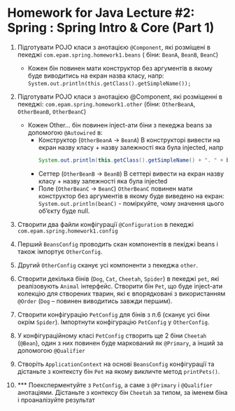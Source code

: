 # Homework for Java Lecture #2: Spring : Spring Intro & Core (Part 1)

1. Підготувати POJO класи з анотацією `@Component`, які розміщені в пекеджі `com.epam.spring.homework1.beans` (
   біни: `BeanA`, `BeanB`, `BeanC`)
    - Кожен бін повинен мати конструктор без аргументів в якому буде виводитись на екран назва класу,
      напр: `System.out.println(this.getClass().getSimpleName());`

2. Підготувати POJO класи з анотацією @Component, які розміщенні в пекеджі:
   `com.epam.spring.homework1.other` (біни: `OtherBeanA`, `OtherBeanB`, `OtherBeanC`)
    - Кожен Other... бін повинен inject-ати біни з пекеджа beans за допомогою `@Autowired` в:
        - Конструктор (`OtherBeanA` -> `BeanA`)
          В конструкторі вивести на екран назву класу + назву залежності яка була injected, напр
           ``` java
          System.out.println(this.getClass().getSimpleName() + ". " + beanA.getClass().getSimpleName() + " was injected through the constructor");
          ```
        - Сеттер (`OtherBeanB` -> `BeanB`) В сеттері вивести на екран назву класу + назву залежності яка була injected
        - Поле (`OtherBeanC` -> `BeanC`) `OtherBeanC` повинен мати конструктор без аргументів в якому буде виведено на
          екран:
          `System.out.println(beanC)` - поміркуйте, чому значення цього об’єкту буде null.

3. Створити два файли конфігурації `@Configuration` в пекеджі `com.epam.spring.homework1.config`
4. Перший `BeansConfig` проводить скан компонентів в пекіджі beans і також імпортує `OtherConfig`.
5. Другий `OtherConfig` сканує усі компоненти з пекеджа `other`.
6. Створити декілька бінів (`Dog`, `Cat`, `Cheetah`, `Spider`) в пекеджі `pet`, які реалізовують `Animal` інтерфейс.
   Створити бін `Pet`, що буде inject-ати колекцію для створених тварин, які є впорядковані з
   використанням `@Order` (`Dog` – повинен виводитись завжди першим).
7. Створити конфігурацію `PetConfig` для бінів з п.6 (сканує усі біни окрім `Spider`). Iмпортнути
   конфігурацію `PetConfig`  у `OtherConfig`.
8. У конфігураційному класі `PetConfig` створить ще 2 біни `Cheetah` (`@Bean`), один з них повинен буде маркований
   як `@Primary`, а інший за допомогою `@Qualifier`
9. Створіть `ApplicationContext` на основі `BeansConfig` конфігурації та дістаньте з контексту бін  `Pet` на якому
   викличте метод `printPets()`.
10. *** Поексперментуйте з `PetConfig`, а саме з `@Primary` і `@Qualifier` анотаціями. Дістаньте з контексу
    бін `Cheetah` за типом, за іменем біна і проаналізуйте результат